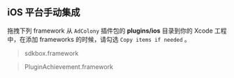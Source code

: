 ## iOS 平台手动集成
拖拽下列 framework 从 `AdColony` 插件包的 __plugins/ios__ 目录到你的 Xcode 工程中，在添加 frameworks 的时候，请勾选 `Copy items if needed` 。

> sdkbox.framework

> PluginAchievement.framework

